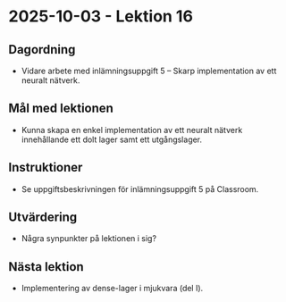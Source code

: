 # 2025-10-03 - Lektion 16

## Dagordning
* Vidare arbete med inlämningsuppgift 5 – Skarp implementation av ett neuralt nätverk.

## Mål med lektionen
* Kunna skapa en enkel implementation av ett neuralt nätverk innehållande ett dolt lager samt ett utgångslager.

## Instruktioner
* Se uppgiftsbeskrivningen för inlämningsuppgift 5 på Classroom.

## Utvärdering
* Några synpunkter på lektionen i sig?

## Nästa lektion
* Implementering av dense-lager i mjukvara (del I).